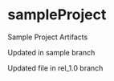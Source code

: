 # sampleProject
Sample Project Artifacts

Updated in sample branch

Updated file in rel_1.0 branch

